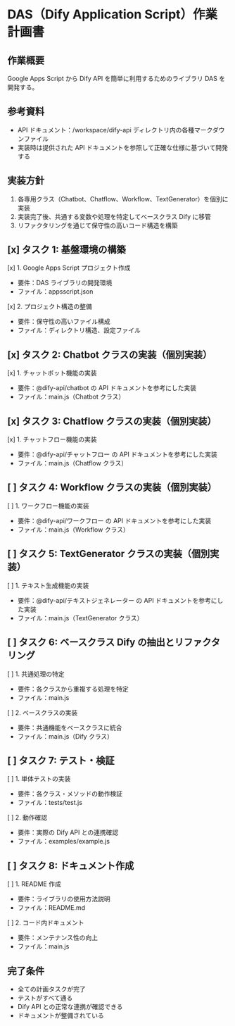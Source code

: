 # DAS（Dify Application Script）作業計画書

## 作業概要

Google Apps Script から Dify API を簡単に利用するためのライブラリ DAS を開発する。

## 参考資料

- API ドキュメント：/workspace/dify-api ディレクトリ内の各種マークダウンファイル
- 実装時は提供された API ドキュメントを参照して正確な仕様に基づいて開発する

## 実装方針

1. 各専用クラス（Chatbot、Chatflow、Workflow、TextGenerator）を個別に実装
2. 実装完了後、共通する変数や処理を特定してベースクラス Dify に移管
3. リファクタリングを通じて保守性の高いコード構造を構築

## [x] タスク 1: 基盤環境の構築
[x] 1. Google Apps Script プロジェクト作成
   - 要件：DAS ライブラリの開発環境
   - ファイル：appsscript.json

[x] 2. プロジェクト構造の整備
   - 要件：保守性の高いファイル構成
   - ファイル：ディレクトリ構造、設定ファイル

## [x] タスク 2: Chatbot クラスの実装（個別実装）
[x] 1. チャットボット機能の実装
   - 要件：@dify-api/chatbot の API ドキュメントを参考にした実装
   - ファイル：main.js（Chatbot クラス）

## [x] タスク 3: Chatflow クラスの実装（個別実装）
[x] 1. チャットフロー機能の実装
   - 要件：@dify-api/チャットフロー の API ドキュメントを参考にした実装
   - ファイル：main.js（Chatflow クラス）

## [ ] タスク 4: Workflow クラスの実装（個別実装）
[ ] 1. ワークフロー機能の実装
   - 要件：@dify-api/ワークフロー の API ドキュメントを参考にした実装
   - ファイル：main.js（Workflow クラス）

## [ ] タスク 5: TextGenerator クラスの実装（個別実装）
[ ] 1. テキスト生成機能の実装
   - 要件：@dify-api/テキストジェネレーター の API ドキュメントを参考にした実装
   - ファイル：main.js（TextGenerator クラス）

## [ ] タスク 6: ベースクラス Dify の抽出とリファクタリング
[ ] 1. 共通処理の特定
   - 要件：各クラスから重複する処理を特定
   - ファイル：main.js

[ ] 2. ベースクラスの実装
   - 要件：共通機能をベースクラスに統合
   - ファイル：main.js（Dify クラス）

## [ ] タスク 7: テスト・検証
[ ] 1. 単体テストの実装
   - 要件：各クラス・メソッドの動作検証
   - ファイル：tests/test.js

[ ] 2. 動作確認
   - 要件：実際の Dify API との連携確認
   - ファイル：examples/example.js

## [ ] タスク 8: ドキュメント作成
[ ] 1. README 作成
   - 要件：ライブラリの使用方法説明
   - ファイル：README.md

[ ] 2. コード内ドキュメント
   - 要件：メンテナンス性の向上
   - ファイル：main.js

## 完了条件

- 全ての計画タスクが完了
- テストがすべて通る
- Dify API との正常な連携が確認できる
- ドキュメントが整備されている
